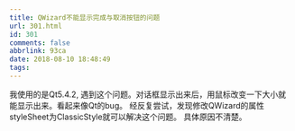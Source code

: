 ```yaml
---
title: QWizard不能显示完成与取消按钮的问题
url: 301.html
id: 301
comments: false
abbrlink: 93ca
date: 2018-08-10 18:48:49
tags:
---
```


我使用的是Qt5.4.2, 遇到这个问题。对话框显示出来后，用鼠标改变一下大小就能显示出来。看起来像Qt的bug。 经反复尝试，发现修改QWizard的属性styleSheet为ClassicStyle就可以解决这个问题。 具体原因不清楚。
